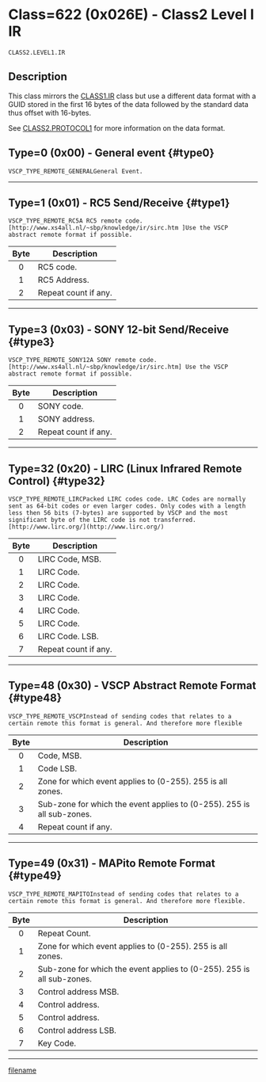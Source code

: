 # Class=622 (0x026E) - Class2 Level I IR

    CLASS2.LEVEL1.IR

## Description

This class mirrors the [CLASS1.IR](./class1.ir.md) class but use a different data format with a GUID stored in the first 16 bytes of the data followed by the standard data thus offset with 16-bytes.

See [CLASS2.PROTOCOL1](./class2.protocol1.md) for more information on the data format.
## Type=0 (0x00) - General event {#type0}
    VSCP_TYPE_REMOTE_GENERALGeneral Event.

----

## Type=1 (0x01) - RC5 Send/Receive {#type1}
    VSCP_TYPE_REMOTE_RC5A RC5 remote code. [http://www.xs4all.nl/~sbp/knowledge/ir/sirc.htm ]Use the VSCP abstract remote format if possible.

 | Byte | Description          | 
 | :----: | -----------          | 
 | 0    | RC5 code.            | 
 | 1    | RC5 Address.         | 
 | 2    | Repeat count if any. | 

----

## Type=3 (0x03) - SONY 12-bit Send/Receive {#type3}
    VSCP_TYPE_REMOTE_SONY12A SONY remote code. [http://www.xs4all.nl/~sbp/knowledge/ir/sirc.htm] Use the VSCP abstract remote format if possible.

 | Byte | Description          | 
 | :----: | -----------          | 
 | 0    | SONY code.           | 
 | 1    | SONY address.        | 
 | 2    | Repeat count if any. | 


----

## Type=32 (0x20) - LIRC (Linux Infrared Remote Control) {#type32}
    VSCP_TYPE_REMOTE_LIRCPacked LIRC codes code. LRC Codes are normally sent as 64-bit codes or even larger codes. Only codes with a length less then 56 bits (7-bytes) are supported by VSCP and the most significant byte of the LIRC code is not transferred. [http://www.lirc.org/](http://www.lirc.org/) 

 | Byte | Description          | 
 | :----: | -----------          | 
 | 0    | LIRC Code, MSB.      | 
 | 1    | LIRC Code.           | 
 | 2    | LIRC Code.           | 
 | 3    | LIRC Code.           | 
 | 4    | LIRC Code.           | 
 | 5    | LIRC Code.           | 
 | 6    | LIRC Code. LSB.      | 
 | 7    | Repeat count if any. | 


----

## Type=48 (0x30) - VSCP Abstract Remote Format {#type48}
    VSCP_TYPE_REMOTE_VSCPInstead of sending codes that relates to a certain remote this format is general. And therefore more flexible 

 | Byte | Description                                                            | 
 | :----: | -----------                                                            | 
 | 0    | Code, MSB.                                                             | 
 | 1    | Code LSB.                                                              | 
 | 2    | Zone for which event applies to (0-255). 255 is all zones.             | 
 | 3    | Sub-zone for which the event applies to (0-255). 255 is all sub-zones. | 
 | 4    | Repeat count if any.                                                   | 


----

## Type=49 (0x31) - MAPito Remote Format {#type49}
    VSCP_TYPE_REMOTE_MAPITOInstead of sending codes that relates to a certain remote this format is general. And therefore more flexible. 

 | Byte | Description                                                            | 
 | :----: | -----------                                                            | 
 | 0    | Repeat Count.                                                          | 
 | 1    | Zone for which event applies to (0-255). 255 is all zones.             | 
 | 2    | Sub-zone for which the event applies to (0-255). 255 is all sub-zones. | 
 | 3    | Control address MSB.                                                   | 
 | 4    | Control address.                                                       | 
 | 5    | Control address.                                                       | 
 | 6    | Control address LSB.                                                   | 
 | 7    | Key Code.                                                              | 


----

[filename](./bottom_copyright.md ':include')